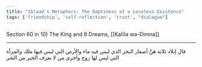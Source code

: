 ```yaml
---
title: "Iblaad's Metaphors: The Emptiness of a Loveless Existence"
tags: ['friendship', 'self-reflection', 'trust', "dialogue"]
---
```


 Section 60 in 10) The King and 8 Dreams, [[Kalīla wa-Dimna]]

---
قال إبلاد ثلاثة هنَّ أصفار البحر الذي ليس فيه ماء والأرض التي ليس فيها ملك والمرأة التي ليس لها زوج وأخرى من لا يعرف الخير من الشر

